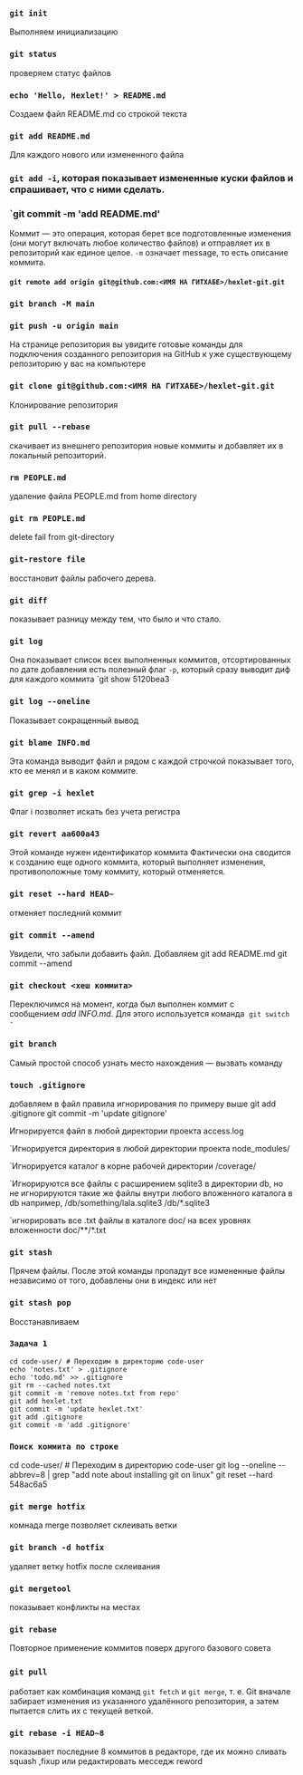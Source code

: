 ### `git init` 
Выполняем инициализацию 

### `git status` 
проверяем статус файлов 

### `echo 'Hello, Hexlet!' > README.md`
Создаем файл README.md со строкой текста 

### `git add README.md` 
Для каждого нового или измененного файла 

### `git add -i`, которая показывает измененные куски файлов и спрашивает, что с ними сделать.

### `git commit -m 'add README.md'
Коммит — это операция, которая берет все подготовленные изменения (они могут включать любое количество файлов) и отправляет их в репозиторий как единое целое.
`-m` означает message, то есть описание коммита.

#### `git remote add origin git@github.com:<ИМЯ НА ГИТХАБЕ>/hexlet-git.git`
### `git branch -M main`
### `git push -u origin main`
На странице репозитория вы увидите готовые команды для подключения созданного репозитория на GitHub к уже существующему репозиторию у вас на компьютере


### `git clone git@github.com:<ИМЯ НА ГИТХАБЕ>/hexlet-git.git` 
Клонирование репозитория


### `git pull --rebase`
скачивает из внешнего репозитория новые коммиты и добавляет их в локальный репозиторий.

### `rm PEOPLE.md`
удаление файла PEOPLE.md  from home directory

### `git rm PEOPLE.md`
delete fail from git-directory

### `git-restore file`
восстановит файлы рабочего дерева.

### `git diff`
показывает разницу между тем, что было и что стало.

### `git log`
Она показывает список всех выполненных коммитов, отсортированных по дате добавления 
есть полезный флаг `-p`, который сразу выводит диф для каждого коммита 
`git show 5120bea3 

### `git log --oneline`
Показывает сокращенный вывод 

### `git blame INFO.md`
Эта команда выводит файл и рядом с каждой строчкой показывает того, кто ее менял и в каком коммите.


### `git grep -i hexlet`
Флаг i позволяет искать без учета регистра

### `git revert aa600a43`
Этой команде нужен идентификатор коммита
Фактически она сводится к созданию еще одного коммита, который выполняет изменения, противоположные тому коммиту, который отменяется.

### `git reset --hard HEAD~` 
отменяет последний коммит 

### `git commit --amend`  
Увидели, что забыли добавить файл. Добавляем
git add README.md
git commit --amend 

### `git checkout <хеш коммита>`
Переключимся на момент, когда был выполнен коммит с сообщением _add INFO.md_. Для этого используется команда 
`git switch -`

### `git branch`
Самый простой способ узнать место нахождения — вызвать команду 

### `touch .gitignore`
добавляем в файл правила игнорирования по примеру выше
git add .gitignore
git commit -m 'update gitignore'

Игнорируется файл в любой директории проекта
access.log

`Игнорируется директория в любой директории проекта
node_modules/

`Игнорируется каталог в корне рабочей директории
/coverage/

`Игнорируются все файлы с расширением sqlite3 в директории db, но не игнорируются такие же файлы внутри любого вложенного каталога в db например, /db/something/lala.sqlite3
/db/*.sqlite3

`игнорировать все .txt файлы в каталоге doc/ на всех уровнях вложенности 
doc/**/*.txt

### `git stash` 
Прячем файлы. После этой команды пропадут все измененные файлы независимо от того, добавлены они в индекс или нет

### `git stash pop`
Восстанавливаем

### `Задача 1`
```
cd code-user/ # Переходим в директорию code-user
echo 'notes.txt' > .gitignore
echo 'todo.md' >> .gitignore
git rm --cached notes.txt
git commit -m 'remove notes.txt from repo'
git add hexlet.txt
git commit -m 'update hexlet.txt'
git add .gitignore
git commit -m 'add .gitignore'
```

### `Поиск коммита по строке`
cd code-user/ # Переходим в директорию code-user
git log --oneline --abbrev=8 | grep "add note about installing git on linux"
git reset --hard 548ac6a5

### `git merge hotfix`
комнада merge позволяет склеивать ветки

### `git branch -d hotfix`
удаляет ветку hotfix после склеивания

### `git mergetool`
показывает конфликты на местах

### `git rebase`
Повторное применение коммитов поверх другого базового совета

### `git pull` 
работает как комбинация команд `git fetch` и `git merge`, т. е. Git вначале забирает изменения из указанного удалённого репозитория, а затем пытается слить их с текущей веткой.

### `git rebase -i HEAD~8`
показывает последние 8 коммитов в редакторе, где их можно сливать squash ,fixup или редактировать месседж reword